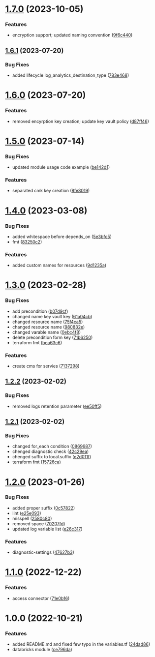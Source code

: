 # [1.7.0](https://github.com/data-platform-hq/terraform-azurerm-databricks-ws/compare/v1.6.1...v1.7.0) (2023-10-05)


### Features

* encryption support; updated naming convention ([9f6c440](https://github.com/data-platform-hq/terraform-azurerm-databricks-ws/commit/9f6c4400b76d38a75814796c3e7f37cca26cefa1))

## [1.6.1](https://github.com/data-platform-hq/terraform-azurerm-databricks-ws/compare/v1.6.0...v1.6.1) (2023-07-20)


### Bug Fixes

* added lifecycle log_analytics_destination_type ([783e468](https://github.com/data-platform-hq/terraform-azurerm-databricks-ws/commit/783e468107a55a1aaba067d7e18efe0b7acfbcb5))

# [1.6.0](https://github.com/data-platform-hq/terraform-azurerm-databricks-ws/compare/v1.5.0...v1.6.0) (2023-07-20)


### Features

* removed encyrption key creation; update key vault policy ([d87ff46](https://github.com/data-platform-hq/terraform-azurerm-databricks-ws/commit/d87ff46682936b8224aa541a7ed981effbfc35a3))

# [1.5.0](https://github.com/data-platform-hq/terraform-azurerm-databricks-ws/compare/v1.4.0...v1.5.0) (2023-07-14)


### Bug Fixes

* updated module usage code example ([be142d1](https://github.com/data-platform-hq/terraform-azurerm-databricks-ws/commit/be142d1c82ef1f6a3c818ea646ec15ace0bacf51))


### Features

* separated cmk key creation ([8fe8019](https://github.com/data-platform-hq/terraform-azurerm-databricks-ws/commit/8fe80196fe8796c31b71ac7ef14d7076299ae196))

# [1.4.0](https://github.com/data-platform-hq/terraform-azurerm-databricks-ws/compare/v1.3.0...v1.4.0) (2023-03-08)


### Bug Fixes

* added whitespace before depends_on ([5e3bfc5](https://github.com/data-platform-hq/terraform-azurerm-databricks-ws/commit/5e3bfc57f10ba9b5c567fb91421511f795deffdd))
* fmt ([83250c2](https://github.com/data-platform-hq/terraform-azurerm-databricks-ws/commit/83250c2d7ebe2da094211f21904daa3c73b926c4))


### Features

* added custom names for resources ([9d1235a](https://github.com/data-platform-hq/terraform-azurerm-databricks-ws/commit/9d1235ada0a565b3dbfc57963597c166697d4124))

# [1.3.0](https://github.com/data-platform-hq/terraform-azurerm-databricks-ws/compare/v1.2.2...v1.3.0) (2023-02-28)


### Bug Fixes

* add precondition ([b07d9cf](https://github.com/data-platform-hq/terraform-azurerm-databricks-ws/commit/b07d9cf89c64496e8af9f1b523c7dacc7e48aa22))
* changed name key vault key ([61a04cb](https://github.com/data-platform-hq/terraform-azurerm-databricks-ws/commit/61a04cb66473e7b0899df0f5c77187495898d5fd))
* changed resource name ([75f4ca5](https://github.com/data-platform-hq/terraform-azurerm-databricks-ws/commit/75f4ca5d6da9bc8e8a57c643ea13ec96f7cce79a))
* changed resource name ([980832e](https://github.com/data-platform-hq/terraform-azurerm-databricks-ws/commit/980832ecb34db7927c600cca33497696881c3981))
* changed varable name ([0ebc4f8](https://github.com/data-platform-hq/terraform-azurerm-databricks-ws/commit/0ebc4f8c642251e5afab59117e9413bc6e9729c2))
* delete precondition form key ([71b6250](https://github.com/data-platform-hq/terraform-azurerm-databricks-ws/commit/71b6250133eca6ee5efc99d6e05fc3331807e835))
* terraform fmt ([bea63c6](https://github.com/data-platform-hq/terraform-azurerm-databricks-ws/commit/bea63c63ab77e0fb746b79430506385f2d0436b2))


### Features

* create cms for servies ([7137298](https://github.com/data-platform-hq/terraform-azurerm-databricks-ws/commit/7137298c46b20e8036447c6c94c4aa2a5556dcf6))

## [1.2.2](https://github.com/data-platform-hq/terraform-azurerm-databricks-ws/compare/v1.2.1...v1.2.2) (2023-02-02)


### Bug Fixes

* removed logs retention parameter ([ee50ff5](https://github.com/data-platform-hq/terraform-azurerm-databricks-ws/commit/ee50ff5960a4a4582b3df11be4823075f879b32a))

## [1.2.1](https://github.com/data-platform-hq/terraform-azurerm-databricks-ws/compare/v1.2.0...v1.2.1) (2023-02-02)


### Bug Fixes

* changed for_each  condition ([0869687](https://github.com/data-platform-hq/terraform-azurerm-databricks-ws/commit/08696872b2acc933e18db808b8dd13f7ac355732))
* chenged diagnostic check ([42c29ea](https://github.com/data-platform-hq/terraform-azurerm-databricks-ws/commit/42c29ea82ae9016195004a24e42a9f06174689f2))
* chenged suffix to local.suffix ([e2d011f](https://github.com/data-platform-hq/terraform-azurerm-databricks-ws/commit/e2d011f4101cd87cee9218b6b2d2f2d2937fe7fa))
* terraform fmt ([15726ca](https://github.com/data-platform-hq/terraform-azurerm-databricks-ws/commit/15726ca103ef1885eb07500a7529adb8659ca990))

# [1.2.0](https://github.com/data-platform-hq/terraform-azurerm-databricks-ws/compare/v1.1.0...v1.2.0) (2023-01-26)


### Bug Fixes

* added proper suffix ([0c57822](https://github.com/data-platform-hq/terraform-azurerm-databricks-ws/commit/0c57822ca8e31e725e5a8b31d4ffcedb01f0ba52))
* lint ([e25e093](https://github.com/data-platform-hq/terraform-azurerm-databricks-ws/commit/e25e0930cd6d9cad51238138885d4d23a688769b))
* misspell ([2580c80](https://github.com/data-platform-hq/terraform-azurerm-databricks-ws/commit/2580c80f552df02abf886a1dd8a7c32dcf5b9370))
* removed space ([70207fd](https://github.com/data-platform-hq/terraform-azurerm-databricks-ws/commit/70207fd8462bd7b0be9657e213c536944c1cba1e))
* updated log variable list ([e26c317](https://github.com/data-platform-hq/terraform-azurerm-databricks-ws/commit/e26c3179028655606f1280fcd998cda7ffe6945f))


### Features

* diagnostic-settings ([47627b3](https://github.com/data-platform-hq/terraform-azurerm-databricks-ws/commit/47627b3502f10cfb7803f0587d7578a93ef4eebf))

# [1.1.0](https://github.com/data-platform-hq/terraform-azurerm-databricks-ws/compare/v1.0.0...v1.1.0) (2022-12-22)


### Features

* access connector ([71e0b16](https://github.com/data-platform-hq/terraform-azurerm-databricks-ws/commit/71e0b167d87dde592d61bba3b429bdce529df8b5))

# 1.0.0 (2022-10-21)


### Features

* added README.md and fixed few typo in the variables.tf ([24dad86](https://github.com/data-platform-hq/terraform-azurerm-databricks-ws/commit/24dad86845ee6b1c794c38c4a3d15f2ed59f146a))
* databricks module ([ce796da](https://github.com/data-platform-hq/terraform-azurerm-databricks-ws/commit/ce796da94dfeb4119bd1a546a5063708d9d9200f))
